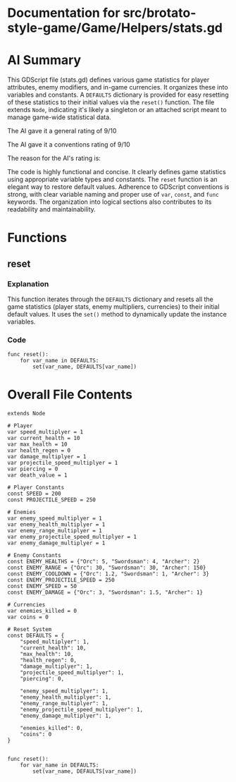 # Documentation for src/brotato-style-game/Game/Helpers/stats.gd

# AI Summary
This GDScript file (stats.gd) defines various game statistics for player attributes, enemy modifiers, and in-game currencies. It organizes these into variables and constants. A `DEFAULTS` dictionary is provided for easy resetting of these statistics to their initial values via the `reset()` function. The file extends `Node`, indicating it's likely a singleton or an attached script meant to manage game-wide statistical data.

The AI gave it a general rating of 9/10

The AI gave it a conventions rating of 9/10

The reason for the AI's rating is:

The code is highly functional and concise. It clearly defines game statistics using appropriate variable types and constants. The `reset` function is an elegant way to restore default values. Adherence to GDScript conventions is strong, with clear variable naming and proper use of `var`, `const`, and `func` keywords. The organization into logical sections also contributes to its readability and maintainability.
# Functions

## reset
### Explanation
This function iterates through the `DEFAULTS` dictionary and resets all the game statistics (player stats, enemy multipliers, currencies) to their initial default values. It uses the `set()` method to dynamically update the instance variables.
### Code
```gdscript
func reset():
	for var_name in DEFAULTS:
		set(var_name, DEFAULTS[var_name])
```
# Overall File Contents
```gdscript
extends Node

# Player
var speed_multiplyer = 1
var current_health = 10
var max_health = 10
var health_regen = 0
var damage_multiplyer = 1
var projectile_speed_multiplyer = 1
var piercing = 0
var death_value = 1

# Player Constants
const SPEED = 200
const PROJECTILE_SPEED = 250

# Enemies
var enemy_speed_multiplyer = 1
var enemy_health_multiplyer = 1
var enemy_range_multiplyer = 1
var enemy_projectile_speed_multiplyer = 1
var enemy_damage_multiplyer = 1

# Enemy Constants
const ENEMY_HEALTHS = {"Orc": 5, "Swordsman": 4, "Archer": 2}
const ENEMY_RANGE = {"Orc": 30, "Swordsman": 30, "Archer": 150}
const ENEMY_COOLDOWN = {"Orc": 1.2, "Swordsman": 1, "Archer": 3}
const ENEMY_PROJECTILE_SPEED = 250
const ENEMY_SPEED = 50
const ENEMY_DAMAGE = {"Orc": 3, "Swordsman": 1.5, "Archer": 1}

# Currencies
var enemies_killed = 0
var coins = 0

# Reset System
const DEFAULTS = {
	"speed_multiplyer": 1,
	"current_health": 10,
	"max_health": 10,
	"health_regen": 0,
	"damage_multiplyer": 1,
	"projectile_speed_multiplyer": 1,
	"piercing": 0,
	
	"enemy_speed_multiplyer": 1,
	"enemy_health_multiplyer": 1,
	"enemy_range_multiplyer": 1,
	"enemy_projectile_speed_multiplyer": 1,
	"enemy_damage_multiplyer": 1,
	
	"enemies_killed": 0,
	"coins": 0
}


func reset():
	for var_name in DEFAULTS:
		set(var_name, DEFAULTS[var_name])

```
